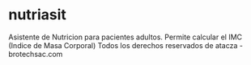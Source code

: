 # nutriasit
Asistente de Nutricion para pacientes adultos. Permite calcular el IMC (Indice de Masa Corporal)
Todos los derechos reservados de  atacza  - brotechsac.com
